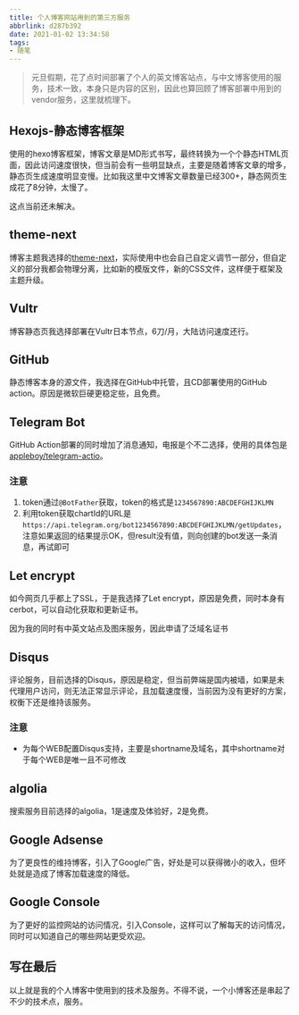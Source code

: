 ```yaml
---
title: 个人博客网站用到的第三方服务
abbrlink: d287b392
date: 2021-01-02 13:34:58
tags:
- 随笔
---
```


> 元旦假期，花了点时间部署了个人的英文博客站点，与中文博客使用的服务，技术一致，本身只是内容的区别，因此也算回顾了博客部署中用到的vendor服务，这里就梳理下。



## Hexojs-静态博客框架

使用的hexo博客框架，博客文章是MD形式书写，最终转换为一个个静态HTML页面，因此访问速度很快，但当前会有一些明显缺点，主要是随着博客文章的增多，静态页生成速度明显变慢。比如我这里中文博客文章数量已经300+，静态网页生成花了8分钟，太慢了。

这点当前还未解决。

## theme-next

博客主题我选择的[theme-next](https://theme-next.iissnan.com/)，实际使用中也会自己自定义调节一部分，但自定义的部分我都会物理分离，比如新的模版文件，新的CSS文件，这样便于框架及主题升级。

## Vultr

博客静态页我选择部署在Vultr日本节点，6刀/月，大陆访问速度还行。

## GitHub

静态博客本身的源文件，我选择在GitHub中托管，且CD部署使用的GitHub action。原因是微软巨硬更稳定些，且免费。

## Telegram Bot

GitHub Action部署的同时增加了消息通知，电报是个不二选择，使用的具体包是[appleboy/telegram-actio](https://github.com/appleboy/telegram-action)。

### 注意

1. token通过`@BotFather`获取，token的格式是`1234567890:ABCDEFGHIJKLMN`
2. 利用token获取chartId的URL是`https://api.telegram.org/bot1234567890:ABCDEFGHIJKLMN/getUpdates`，注意如果返回的结果提示OK，但result没有值，则向创建的bot发送一条消息，再试即可



## Let encrypt

如今网页几乎都上了SSL，于是我选择了Let encrypt，原因是免费，同时本身有cerbot，可以自动化获取和更新证书。

因为我的同时有中英文站点及图床服务，因此申请了泛域名证书

## Disqus

评论服务，目前选择的Disqus，原因是稳定，但当前弊端是国内被墙，如果是未代理用户访问，则无法正常显示评论，且加载速度慢，当前因为没有更好的方案，权衡下还是维持该服务。

### 注意

- 为每个WEB配置Disqus支持，主要是shortname及域名，其中shortname对于每个WEB是唯一且不可修改

## algolia

搜索服务目前选择的algolia，1是速度及体验好，2是免费。

## Google Adsense

为了更良性的维持博客，引入了Google广告，好处是可以获得微小的收入，但坏处就是造成了博客加载速度的降低。

## Google Console

为了更好的监控网站的访问情况，引入Console，这样可以了解每天的访问情况，同时可以知道自己的哪些网站更受欢迎。

## 写在最后

以上就是我的个人博客中使用到的技术及服务。不得不说，一个小博客还是串起了不少的技术点，服务。





